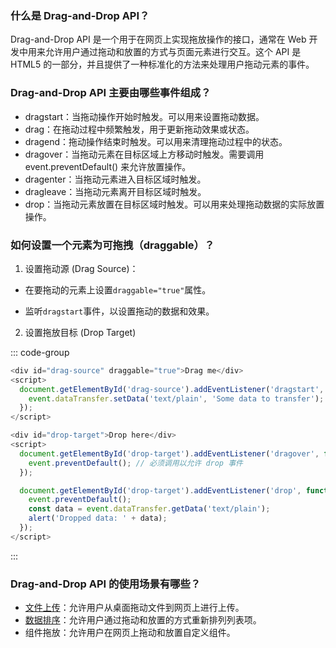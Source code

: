 ### 什么是 Drag-and-Drop API？

Drag-and-Drop API 是一个用于在网页上实现拖放操作的接口，通常在 Web 开发中用来允许用户通过拖动和放置的方式与页面元素进行交互。这个 API 是 HTML5 的一部分，并且提供了一种标准化的方法来处理用户拖动元素的事件。

### Drag-and-Drop API 主要由哪些事件组成？

- dragstart：当拖动操作开始时触发。可以用来设置拖动数据。
- drag：在拖动过程中频繁触发，用于更新拖动效果或状态。
- dragend：拖动操作结束时触发。可以用来清理拖动过程中的状态。
- dragover：当拖动元素在目标区域上方移动时触发。需要调用 event.preventDefault() 来允许放置操作。
- dragenter：当拖动元素进入目标区域时触发。
- dragleave：当拖动元素离开目标区域时触发。
- drop：当拖动元素放置在目标区域时触发。可以用来处理拖动数据的实际放置操作。

### 如何设置一个元素为可拖拽（draggable）？

1. 设置拖动源 (Drag Source)：

- 在要拖动的元素上设置`draggable="true"`属性。

- 监听`dragstart`事件，以设置拖动的数据和效果。

2. 设置拖放目标 (Drop Target)

::: code-group

```js [drag]
<div id="drag-source" draggable="true">Drag me</div>
<script>
  document.getElementById('drag-source').addEventListener('dragstart', function(event) {
    event.dataTransfer.setData('text/plain', 'Some data to transfer');
  });
</script>
```

```js [drop]
<div id="drop-target">Drop here</div>
<script>
  document.getElementById('drop-target').addEventListener('dragover', function(event) {
    event.preventDefault(); // 必须调用以允许 drop 事件
  });

  document.getElementById('drop-target').addEventListener('drop', function(event) {
    event.preventDefault();
    const data = event.dataTransfer.getData('text/plain');
    alert('Dropped data: ' + data);
  });
</script>
```

:::


### Drag-and-Drop API 的使用场景有哪些？

- <a href="/demo/front/base/html/html-file-drop.html" target="_blank">文件上传</a>：允许用户从桌面拖动文件到网页上进行上传。
- <a href="/demo/front/base/html/html-data-drop.html" target="_blank">数据排序</a>：允许用户通过拖动和放置的方式重新排列列表项。
- 组件拖放：允许用户在网页上拖动和放置自定义组件。